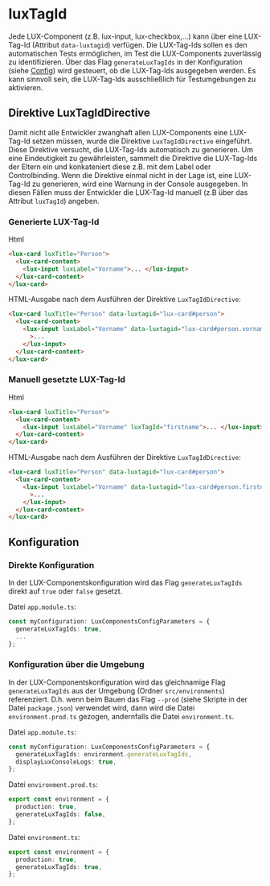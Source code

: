 # luxTagId

Jede LUX-Component (z.B. lux-input, lux-checkbox,...) kann über eine LUX-Tag-Id (Attribut `data-luxtagid`) verfügen.
Die LUX-Tag-Ids sollen es den automatischen Tests ermöglichen, im Test die LUX-Components zuverlässig zu identifizieren.
Über das Flag `generateLuxTagIds` in der Konfiguration (siehe [Config](config-v14#luxcomponentsconfigparameters))
wird gesteuert, ob die LUX-Tag-Ids ausgegeben werden. Es kann sinnvoll sein, die LUX-Tag-Ids ausschließlich für
Testumgebungen zu aktivieren.

## Direktive LuxTagIdDirective

Damit nicht alle Entwickler zwanghaft allen LUX-Components eine LUX-Tag-Id setzen müssen, wurde die Direktive
`LuxTagIdDirective` eingeführt. Diese Direktive versucht, die LUX-Tag-Ids automatisch zu generieren. Um eine
Eindeutigkeit zu gewährleisten, sammelt die Direktive die LUX-Tag-Ids der Eltern ein und konkateniert diese z.B. mit
dem Label oder Controlbinding. Wenn die Direktive einmal nicht in der Lage ist, eine LUX-Tag-Id zu generieren,
wird eine Warnung in der Console ausgegeben. In diesen Fällen muss der Entwickler die LUX-Tag-Id manuell (z.B
über das Attribut `luxTagId`) angeben.

### Generierte LUX-Tag-Id

Html

```html
<lux-card luxTitle="Person">
  <lux-card-content>
    <lux-input luxLabel="Vorname">... </lux-input>
  </lux-card-content>
</lux-card>
```

HTML-Ausgabe nach dem Ausführen der Direktive `LuxTagIdDirective`:

```html
<lux-card luxTitle="Person" data-luxtagid="lux-card#person">
  <lux-card-content>
    <lux-input luxLabel="Vorname" data-luxtagid="lux-card#person.vorname"
      >...
    </lux-input>
  </lux-card-content>
</lux-card>
```

### Manuell gesetzte LUX-Tag-Id

Html

```html
<lux-card luxTitle="Person">
  <lux-card-content>
    <lux-input luxLabel="Vorname" luxTagId="firstname">... </lux-input>
  </lux-card-content>
</lux-card>
```

HTML-Ausgabe nach dem Ausführen der Direktive `LuxTagIdDirective`:

```html
<lux-card luxTitle="Person" data-luxtagid="lux-card#person">
  <lux-card-content>
    <lux-input luxLabel="Vorname" data-luxtagid="lux-card#person.firstname"
      >...
    </lux-input>
  </lux-card-content>
</lux-card>
```

## Konfiguration

### Direkte Konfiguration

In der LUX-Componentskonfiguration wird das Flag `generateLuxTagIds` direkt auf `true` oder `false` gesetzt.

Datei `app.module.ts`:

```typescript
const myConfiguration: LuxComponentsConfigParameters = {
  generateLuxTagIds: true,
  ...
};
```

### Konfiguration über die Umgebung

In der LUX-Componentskonfiguration wird das gleichnamige Flag `generateLuxTagIds` aus der
Umgebung (Ordner `src/environments`) referenziert. D.h. wenn beim Bauen das Flag `--prod`
(siehe Skripte in der Datei `package.json`) verwendet wird, dann wird die Datei `environment.prod.ts` gezogen,
andernfalls die Datei `environment.ts`.

Datei `app.module.ts`:

```typescript
const myConfiguration: LuxComponentsConfigParameters = {
  generateLuxTagIds: environment.generateLuxTagIds,
  displayLuxConsoleLogs: true,
};
```

Datei `environment.prod.ts`:

```typescript
export const environment = {
  production: true,
  generateLuxTagIds: false,
};
```

Datei `environment.ts`:

```typescript
export const environment = {
  production: true,
  generateLuxTagIds: true,
};
```
